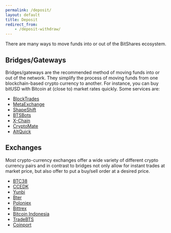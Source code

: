 ```yaml
---
permalink: /deposit/
layout: default
title: Deposit
redirect_from:
    - /deposit-withdraw/
---
```


There are many ways to move funds into or out of the BitShares ecosystem.

## Bridges/Gateways

Bridges/gateways are the recommended method of moving funds into or out of the network.
They simplify the process of moving funds from one blockchain-based crypto currency to another.
For instance, you can buy bitUSD with Bitcoin at (close to) market rates quickly.
Some services are:

- [BlockTrades](https://blocktrades.us/)
- [MetaExchange](https://metaexchange.info/)
- [ShapeShift](https://shapeshift.io/)
- [BTSBots](https://www.btsbots.com/)
- [X-Chain](http://xchain.info/)
- [CryptoMate](https://cryptomate.co.uk/)
- [AltQuick](https://www.altquick.co/)

## Exchanges

Most crypto-currency exchanges offer a wide variety of different crypto currency pairs and in
contrast to bridges not only allow for instant trades at market price, but also offer to put a
buy/sell order at a desired price.

- [BTC38](http://www.btc38.com/trade_en.html)
- [CCEDK](https://www.ccedk.com/)
- [Yunbi](https://yunbi.com/?lang=en)
- [Bter](https://bter.com/)
- [Poloniex](https://www.poloniex.com/)
- [Bittrex](https://bittrex.com/)
- [Bitcoin Indonesia](https://vip.bitcoin.co.id/)
- [TradeBTS](http://www.tradebts.com/)
- [Coinport](https://exchange.coinport.com/)

